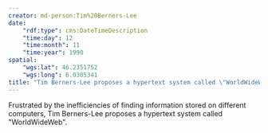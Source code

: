 ```yaml
---
creator: md-person:Tim%20Berners-Lee
date:
    "rdf:type": cms:DateTimeDescription
    "time:day": 12
    "time:month": 11
    "time:year": 1990
spatial:
    "wgs:lat": 46.2351752
    "wgs:long": 6.0305341
title: "Tim Berners-Lee proposes a hypertext system called \"WorldWideWeb\""
---
```


Frustrated by the inefficiencies of finding information stored on different computers, Tim Berners-Lee proposes a hypertext system called "WorldWideWeb".
